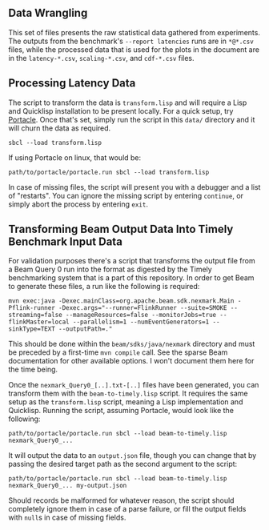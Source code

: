 ## Data Wrangling
This set of files presents the raw statistical data gathered from experiments. The outputs from the benchmark's `--report latencies` runs are in `*@*.csv` files, while the processed data that is used for the plots in the document are in the `latency-*.csv`, `scaling-*.csv`, and `cdf-*.csv` files.

## Processing Latency Data
The script to transform the data is `transform.lisp` and will require a Lisp and Quicklisp installation to be present locally. For a quick setup, try [Portacle](https://portacle.github.io/). Once that's set, simply run the script in this `data/` directory and it will churn the data as required.

    sbcl --load transform.lisp

If using Portacle on linux, that would be:

    path/to/portacle/portacle.run sbcl --load transform.lisp

In case of missing files, the script will present you with a debugger and a list of "restarts". You can ignore the missing script by entering `continue`, or simply abort the process by entering `exit`.

## Transforming Beam Output Data Into Timely Benchmark Input Data
For validation purposes there's a script that transforms the output file from a Beam Query 0 run into the format as digested by the Timely benchmarking system that is a part of this repository. In order to get Beam to generate these files, a run like the following is required:

    mvn exec:java -Dexec.mainClass=org.apache.beam.sdk.nexmark.Main -Pflink-runner -Dexec.args="--runner=FlinkRunner --suite=SMOKE --streaming=false --manageResources=false --monitorJobs=true --flinkMaster=local --parallelism=1 --numEventGenerators=1 --sinkType=TEXT --outputPath=."

This should be done within the `beam/sdks/java/nexmark` directory and must be preceded by a first-time `mvn compile` call. See the sparse Beam documentation for other available options. I won't document them here for the time being.

Once the `nexmark_Query0_[..].txt-[..]` files have been generated, you can transform them with the `beam-to-timely.lisp` script. It requires the same setup as the `transform.lisp` script, meaning a Lisp implementation and Quicklisp. Running the script, assuming Portacle, would look like the following:

    path/to/portacle/portacle.run sbcl --load beam-to-timely.lisp nexmark_Query0_...

It will output the data to an `output.json` file, though you can change that by passing the desired target path as the second argument to the script:

    path/to/portacle/portacle.run sbcl --load beam-to-timely.lisp nexmark_Query0_... my-output.json

Should records be malformed for whatever reason, the script should completely ignore them in case of a parse failure, or fill the output fields with `null`s in case of missing fields.
